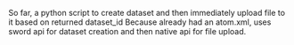 So far, a python script to create dataset and then immediately upload file to it based on returned dataset_id
Because already had an atom.xml, uses sword api for dataset creation and then native api for file upload. 
